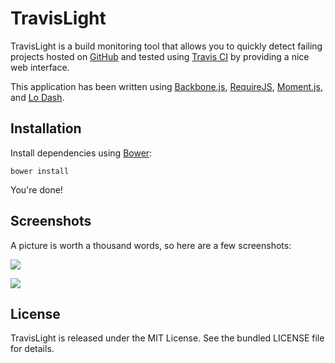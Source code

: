 TravisLight
===========

TravisLight is a build monitoring tool that allows you to quickly detect
failing projects hosted on [GitHub](http://github.com) and tested using
[Travis CI](https://travis-ci.org/) by providing a nice web interface.

This application has been written using [Backbone.js](http://backbonejs.org/),
[RequireJS](http://requirejs.org/), [Moment.js](http://momentjs.com/), and
[Lo Dash](http://lodash.com/).


Installation
------------

Install dependencies using [Bower](http://twitter.github.com/bower/):

    bower install

You're done!


Screenshots
-----------

A picture is worth a thousand words, so here are a few screenshots:

![](https://raw.github.com/willdurand/TravisLight/master/doc/index.png)

![](https://raw.github.com/willdurand/TravisLight/master/doc/repos.png)


License
-------

TravisLight is released under the MIT License. See the bundled LICENSE file
for details.
